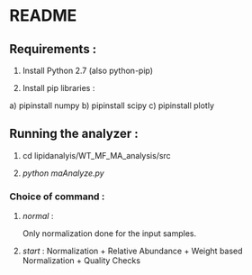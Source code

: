 # README #


## **Requirements :** ##

1) Install Python 2.7 (also python-pip)

2) Install pip libraries : 

a) pipinstall numpy
b) pipinstall scipy
c) pipinstall plotly


## **Running the analyzer :** ##

1) cd lipidanalyis/WT_MF_MA_analysis/src

2) *python maAnalyze.py <inputfiles> <output directory> <command>*


### **Choice of command :** ###

1) *normal* :

   Only normalization done for the input samples.

2) *start* :
   Normalization + Relative Abundance + Weight based Normalization + Quality Checks
